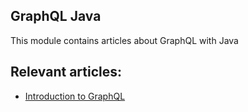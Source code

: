 ## GraphQL Java

This module contains articles about GraphQL with Java

## Relevant articles:

- [Introduction to GraphQL](https://www.baeldung.com/graphql)
